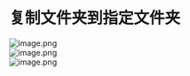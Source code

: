 # 复制文件夹到指定文件夹

![image.png](https://cdn.nlark.com/yuque/0/2019/png/349894/1560570248058-b4d250af-e55a-4ef6-b8f8-228ff8cce165.png#align=left&display=inline&height=307&name=image.png&originHeight=307&originWidth=708&size=103009&status=done&width=708)<br />![image.png](https://cdn.nlark.com/yuque/0/2019/png/349894/1560570272463-d562eeb5-efde-4867-98fe-54381340bfd3.png#align=left&display=inline&height=306&name=image.png&originHeight=306&originWidth=451&size=101369&status=done&width=451)<br />![image.png](https://cdn.nlark.com/yuque/0/2019/png/349894/1560570291636-083633fb-e098-4836-88ea-919dc82ddad9.png#align=left&display=inline&height=421&name=image.png&originHeight=421&originWidth=553&size=122728&status=done&width=553)
